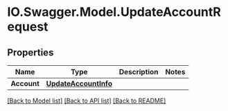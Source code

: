 # IO.Swagger.Model.UpdateAccountRequest
## Properties

Name | Type | Description | Notes
------------ | ------------- | ------------- | -------------
**Account** | [**UpdateAccountInfo**](UpdateAccountInfo.md) |  | 

[[Back to Model list]](../README.md#documentation-for-models) [[Back to API list]](../README.md#documentation-for-api-endpoints) [[Back to README]](../README.md)

